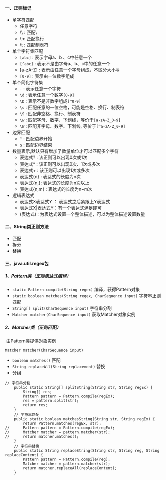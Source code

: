 #### 一、正则标记

- 单字符匹配
  - 任意字符
  - \\\ : 匹配\
  - \n: 匹配换行
  - \t : 匹配制表符
- 单个字符集匹配
  - `[abc]` : 表示字母a、b 、c中任意一个
  - `[^abc]` : 表示不是由字母a、b、c中的任意一个
  - [a-zA-Z] : 表示由任意一个字母组成，不区分大小`写`
  - `[0-9]` : 表示由一位数字组成
- 单个简化字符集
  - `.` : 表示任意一个字符
  - `\d` : 表示任意一个数字`[0-9]`    
  - `\D` : 表示不是非数字组成`[^0-9]`
  - `\s` : 匹配任意的一位空格，可能是空格、换行、制表符
  - `\S` : 匹配非空格、换行、制表符
  - `\w` : 匹配字母、数字、下划线，等价于`[a-zA-Z_0-9]`
  - `\W` : 匹配非字母、数字、下划线, 等价于`[^a-zA-Z_0-9]`
- 边界匹配
  - `^` : 匹配边界开始
  - `$` : 匹配边界结束
- 数量表示,默认只有增加了数量单位才可以匹配多个字符
  - 表达式? : 该正则可以出现0次或1次
  - 表达式* : 该正则可以出现0次、1次或多次
  - 表达式+ : 该正则可以出现1次或多次
  - 表达式{n} : 表达式的长度为n次
  - 表达式{n,}: 表达式的长度为n次以上
  - 表达式{n,m} : 表达式的长度为n~m次
- 逻辑表达式
  - 表达式X表达式Y ： 表达式之后紧跟上Y表达式
  - 表达式X|表达式Y：有一个表达式满足即可
  - (表达式) : 为表达式设置一个整体描述，可以为整体描述设置数量



#### 二、String类正则方法

- 匹配
- 拆分
- 替换

#### 三、java.util.regex包

##### 1、Pattern类（正则表达式编译）

- `static Pattern compile(String regex)`	编译，获得Pattern对象
- `static boolean matches(String regex, CharSequence input)`  字符串正则匹配
- `String[] split(CharSequence input)`  字符串分割
- `Matcher matcher(CharSequence input)`    获取Matcher对象实例



##### 2、Matcher类（正则匹配）

​	由Pattern类提供对象实例

```
Matcher matcher(CharSequence input)
```

- `boolean matches()`     匹配
- `String replaceAll(String replacement)`  替换
- 分组



```
// 字符串分割
	public static String[] splitString(String str, String regEx) {
		String[] res;
		Pattern pattern = Pattern.compile(regEx);
		res = pattern.split(str);
		return res;
	}
	// 字符串匹配
	public static boolean matchesString(String str, String regEx) {
		return Pattern.matches(regEx, str);
//		Pattern pattern = Pattern.compile(regEx);
//		Matcher matcher = pattern.matcher(str);
//		return matcher.matches();
	}
	// 字符串替换
	public static String replaceString(String str, String reg, String replaceContent) {
		Pattern pattern = Pattern.compile(reg);
		Matcher matcher = pattern.matcher(str);
		return matcher.replaceAll(replaceContent);
	}
```






